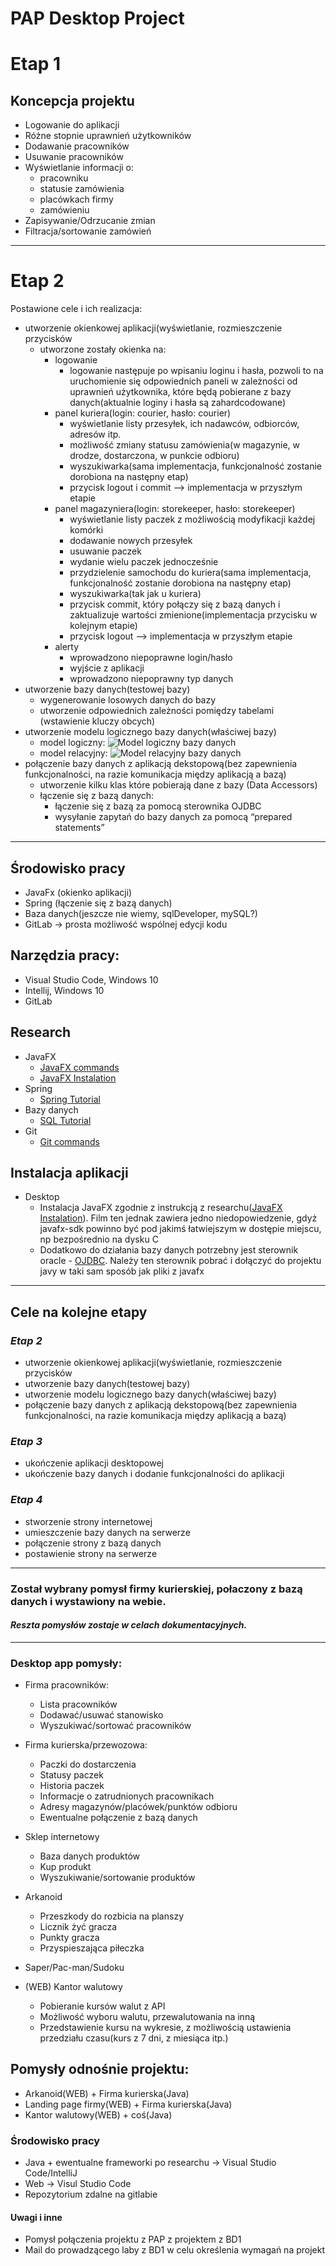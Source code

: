 # **PAP Desktop Project**

# Etap 1

## Koncepcja projektu
  * Logowanie do aplikacji
  * Różne stopnie uprawnień użytkowników
  * Dodawanie pracowników
  * Usuwanie pracowników
  * Wyświetlanie informacji o:
    * pracowniku
    * statusie zamówienia
    * placówkach firmy
    * zamówieniu
  * Zapisywanie/Odrzucanie zmian
  * Filtracja/sortowanie zamówień

---

# Etap 2
Postawione cele i ich realizacja:
* utworzenie okienkowej aplikacji(wyświetlanie, rozmieszczenie przycisków
  * utworzone zostały okienka na:
    * logowanie
      * logowanie następuje po wpisaniu loginu i hasła, pozwoli to na uruchomienie się odpowiednich paneli w zależności od uprawnień użytkownika, które będą pobierane z bazy danych(aktualnie loginy i hasła są zahardcodowane)
    * panel kuriera(login: courier, hasło: courier)
      * wyświetlanie listy przesyłek, ich nadawców, odbiorców, adresów itp.
      * możliwość zmiany statusu zamówienia(w magazynie, w drodze, dostarczona, w punkcie odbioru)
      * wyszukiwarka(sama implementacja, funkcjonalność zostanie dorobiona na następny etap)
      * przycisk logout i commit --> implementacja w przyszłym etapie
    * panel magazyniera(login: storekeeper, hasło: storekeeper)
      * wyświetlanie listy paczek z możliwością modyfikacji każdej komórki
      * dodawanie nowych przesyłek
      * usuwanie paczek
      * wydanie wielu paczek jednocześnie
      * przydzielenie samochodu do kuriera(sama implementacja, funkcjonalność zostanie dorobiona na następny etap)
      * wyszukiwarka(tak jak u kuriera)
      * przycisk commit, który połączy się z bazą danych i zaktualizuje wartości zmienione(implementacja przycisku w kolejnym etapie)
      * przycisk logout --> implementacja w przyszłym etapie
    * alerty
      * wprowadzono niepoprawne login/hasło
      * wyjście z aplikacji
      * wprowadzono niepoprawny typ danych
* utworzenie bazy danych(testowej bazy)
  * wygenerowanie losowych danych do bazy
  * utworzenie odpowiednich zależności pomiędzy tabelami (wstawienie kluczy obcych)
* utworzenie modelu logicznego bazy danych(właściwej bazy)
  * model logiczny:
![Model logiczny bazy danych](./ML.png)
  * model relacyjny:
![Model relacyjny bazy danych](./MR.png)
* połączenie bazy danych z aplikacją dekstopową(bez zapewnienia funkcjonalności, na razie komunikacja między aplikacją a bazą)
  * utworzenie kilku klas które pobierają dane z bazy (Data Accessors)
  * łączenie się z bazą danych:
    * łączenie się z bazą za pomocą sterownika OJDBC
    * wysyłanie zapytań do bazy danych za pomocą “prepared statements”

---

## Środowisko pracy
  * JavaFx (okienko aplikacji)
  * Spring (łączenie się z bazą danych)
  * Baza danych(jeszcze nie wiemy, sqlDeveloper, mySQL?)
  * GitLab -> prosta możliwość wspólnej edycji kodu

## Narzędzia pracy:
  * Visual Studio Code, Windows 10
  * Intellij, Windows 10
  * GitLab

## Research
  * JavaFX
    * [JavaFX commands](https://www.youtube.com/playlist?list=PL6gx4Cwl9DGBzfXLWLSYVy8EbTdpGbUIG)
    * [JavaFX Instalation](https://www.youtube.com/watch?v=H67COH9F718)
  * Spring 
    * [Spring Tutorial](https://www.javatpoint.com/spring-boot-tutorial)
  * Bazy danych 
    * [SQL Tutorial](https://www.youtube.com/watch?v=7S_tz1z_5bA&t=1863s&ab_channel=ProgrammingwithMosh)
  * Git 
    * [Git commands](https://git-scm.com/book/en/v2)

## Instalacja aplikacji
  * Desktop
    * Instalacja JavaFX zgodnie z instrukcją z researchu([JavaFX Instalation](https://www.youtube.com/watch?v=H67COH9F718)). Film ten jednak zawiera jedno niedopowiedzenie, gdyż javafx-sdk powinno być pod jakimś łatwiejszym w dostępie miejscu, np bezpośrednio na dysku C 
    * Dodatkowo do działania bazy danych potrzebny jest sterownik oracle - [OJDBC](https://download.oracle.com/otn-pub/otn_software/jdbc/198/ojdbc10.jar). Należy ten sterownik pobrać i dołączyć do projektu javy w taki sam sposób jak pliki z javafx
    
---

## **Cele na kolejne etapy**

### *Etap 2*
* utworzenie okienkowej aplikacji(wyświetlanie, rozmieszczenie przycisków
* utworzenie bazy danych(testowej bazy)
* utworzenie modelu logicznego bazy danych(właściwej bazy)
* połączenie bazy danych z aplikacją dekstopową(bez zapewnienia funkcjonalności, na razie komunikacja między aplikacją a bazą)

### *Etap 3*
* ukończenie aplikacji desktopowej
* ukończenie bazy danych i dodanie funkcjonalności do aplikacji

### *Etap 4*
* stworzenie strony internetowej
* umieszczenie bazy danych na serwerze
* połączenie strony z bazą danych
* postawienie strony na serwerze

---

### **Został wybrany pomysł firmy kurierskiej, połaczony z bazą danych i wystawiony na webie.**

#### *Reszta pomysłów zostaje w celach dokumentacyjnych.*
---

### Desktop app pomysły:

* Firma pracowników:
    * Lista pracowników
    * Dodawać/usuwać stanowisko
    * Wyszukiwać/sortować pracowników

* Firma kurierska/przewozowa:
    * Paczki do dostarczenia
    * Statusy paczek
    * Historia paczek
    * Informacje o zatrudnionych pracownikach
    * Adresy magazynów/placówek/punktów odbioru
    * Ewentualne połączenie z bazą danych

* Sklep internetowy
    * Baza danych produktów
    * Kup produkt
    * Wyszukiwanie/sortowanie produktów 

* Arkanoid
    * Przeszkody do rozbicia na planszy
    * Licznik żyć gracza
    * Punkty gracza
    * Przyspieszająca piłeczka

* Saper/Pac-man/Sudoku


* (WEB) Kantor walutowy
    * Pobieranie kursów walut z API
    * Możliwość wyboru walutu, przewalutowania na inną
    * Przedstawienie kursu na wykresie, z możliwością ustawienia przedziału czasu(kurs z 7 dni, z miesiąca itp.)



## Pomysły odnośnie projektu:
* Arkanoid(WEB) + Firma kurierska(Java)
* Landing page firmy(WEB) + Firma kurierska(Java)
* Kantor walutowy(WEB) + coś(Java)


### Środowisko pracy
* Java + ewentualne frameworki po researchu -> Visual Studio Code/IntelliJ
* Web -> Visul Studio Code
* Repozytorium zdalne na gitlabie


#### Uwagi i inne 
* Pomysł połączenia projektu z PAP z projektem z BD1
* Mail do prowadzącego laby z BD1 w celu określenia wymagań na projekt


